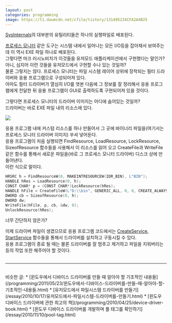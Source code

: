 ```yaml
---
layout: post
categories: programming
image: https://t1.daumcdn.net/cfile/tistory/131495234CFA2A4B25
---
```


[SysInternals](https://docs.microsoft.com/en-us/sysinternals/)의 대부분의 유틸리티들은 하나의 실행파일로 배포된다.

[프로세스 모니터](https://docs.microsoft.com/en-us/sysinternals/downloads/procmon) 같은 도구는 시스템 내에서 일어나는 모든 I/O등을 잡아채서 보여주는데 이 역시 EXE 파일 하나로 배포된다.  
그렇다면 마크 러시노비치가 이것들을 유저모드 애플리케이션에서 구현했다는 말인가?  
아니, 심지어 이런 것들을 유저모드에서 구현할 수나 있는 것일까?  
물론 그렇지는 않다. 프로세스 모니터는 파일 시스템 레이어 상위에 장착되는 필터 드라이버와 응용 프로그램으로 구성되어져 있다.  
아마도 필터 드라이버가 열심히 I/O를 엿본 다음에 그 정보를 잘 정리해서 응용 프로그램에게 전달한 뒤 응용 프로그램이 GUI로 출력하도록 구현되어져 있을 것이다.

그렇다면 프로세스 모니터의 드라이버 이미지는 어디에 숨어있는 것일까?  
드라이버는 바로 EXE 파일 내의 리소스에 있다.

![](https://t1.daumcdn.net/cfile/tistory/131495234CFA2A4B25)

응용 프로그램 내에 커스텀 리소스를 하나 만들어서 그 곳에 바이너리 파일을(여기서는 프로세스 모니터 드라이버 이미지) 쑤셔 넣어둔다.  
응용 프로그램이 처음 실행되면 FindResource, LoadResource, LockResource, SizeofResource 함수들을 사용해서 이 리소스를 읽어 오고 CreateFile과 WriteFile 같은 함수를 통해서 새로운 파일을(바로 그 프로세스 모니터 드라이버) 디스크 상에 만들어낸다.  
이런 식으로 말이다.

```c++
HRSRC h = FindResourceW(0, MAKEINTRESOURCEW(IDR_BIN), L"BIN");
HANDLE hRes = LoadResource(0, h);
CONST CHAR* p = (CONST CHAR*)LockResource(hRes);
HANDLE hFile = CreateFileW(L"D:\\bin", GENERIC_ALL, 0, 0, CREATE_ALWAYS, 0, 0);
DWORD cb = SizeofResource(0, h);
DWORD dw;
WriteFile(hFile, p, cb, &dw, 0);
UnlockResource(hRes);
```

너무 간단하지 않은가?

이제 드라이버 파일이 생겼으므로 응용 프로그램 코드에서는 [CreateService](https://docs.microsoft.com/en-us/windows/win32/api/winsvc/nf-winsvc-createservicew), [StartService](https://docs.microsoft.com/en-us/windows/win32/api/winsvc/nf-winsvc-startservicew) 함수들을 통해서 드라이버를 설치하고 구동시킬 수 있다.  
응용 프로그램이 종료 될 때는 물론 드라이버를 잘 멈추고 제거하고 파일을 지워버리는 등의 작업 또한 해주어야 할 것이다.
<br>
<br>

---

<br>
비슷한 글:
* [윈도우에서 디바이스 드라이버를 만들 때 알아야 할 기초적인 내용들](/programming/2011/05/23/윈도우에서-디바이스-드라이버를-만들-때-알아야-할-기초적인-내용들.html)
* [유저모드에서 파일시스템 드라이버를 만들기](/essay/2010/10/17/유저모드에서-파일시스템-드라이버를-만들기.html)
* [윈도우 디바이스 드라이버에 관한 최고의 책](/programming/2010/04/25/device-driver-book.html)
* [윈도우 디바이스 드라이버를 개발하며 풀 태그를 확인하기](/essay/2010/11/10/pool-tag.html)